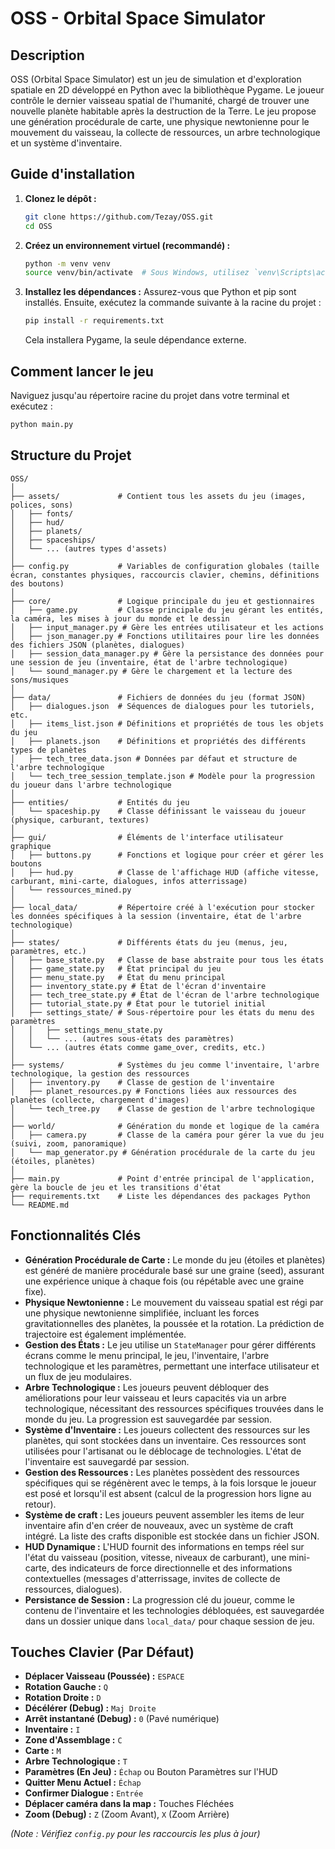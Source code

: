 # OSS - Orbital Space Simulator

## Description

OSS (Orbital Space Simulator) est un jeu de simulation et d'exploration spatiale en 2D développé en Python avec la bibliothèque Pygame. Le joueur contrôle le dernier vaisseau spatial de l'humanité, chargé de trouver une nouvelle planète habitable après la destruction de la Terre. Le jeu propose une génération procédurale de carte, une physique newtonienne pour le mouvement du vaisseau, la collecte de ressources, un arbre technologique et un système d'inventaire.

## Guide d'installation

1.  **Clonez le dépôt :**
    ```bash
    git clone https://github.com/Tezay/OSS.git
    cd OSS
    ```
2.  **Créez un environnement virtuel (recommandé) :**
    ```bash
    python -m venv venv
    source venv/bin/activate  # Sous Windows, utilisez `venv\Scripts\activate`
    ```
3.  **Installez les dépendances :**
    Assurez-vous que Python et pip sont installés. Ensuite, exécutez la commande suivante à la racine du projet :
    ```bash
    pip install -r requirements.txt
    ```
    Cela installera Pygame, la seule dépendance externe.

## Comment lancer le jeu

Naviguez jusqu'au répertoire racine du projet dans votre terminal et exécutez :

```bash
python main.py
```

## Structure du Projet

```
OSS/
│
├── assets/             # Contient tous les assets du jeu (images, polices, sons)
│   ├── fonts/
│   ├── hud/
│   ├── planets/
│   ├── spaceships/
│   └── ... (autres types d'assets)
│
├── config.py           # Variables de configuration globales (taille écran, constantes physiques, raccourcis clavier, chemins, définitions des boutons)
│
├── core/               # Logique principale du jeu et gestionnaires
│   ├── game.py         # Classe principale du jeu gérant les entités, la caméra, les mises à jour du monde et le dessin
│   ├── input_manager.py # Gère les entrées utilisateur et les actions
│   ├── json_manager.py # Fonctions utilitaires pour lire les données des fichiers JSON (planètes, dialogues)
│   ├── session_data_manager.py # Gère la persistance des données pour une session de jeu (inventaire, état de l'arbre technologique)
│   └── sound_manager.py # Gère le chargement et la lecture des sons/musiques
│
├── data/               # Fichiers de données du jeu (format JSON)
│   ├── dialogues.json  # Séquences de dialogues pour les tutoriels, etc.
│   ├── items_list.json # Définitions et propriétés de tous les objets du jeu
│   ├── planets.json    # Définitions et propriétés des différents types de planètes
│   ├── tech_tree_data.json # Données par défaut et structure de l'arbre technologique
│   └── tech_tree_session_template.json # Modèle pour la progression du joueur dans l'arbre technologique
│
├── entities/           # Entités du jeu
│   └── spaceship.py    # Classe définissant le vaisseau du joueur (physique, carburant, textures)
│
├── gui/                # Éléments de l'interface utilisateur graphique
│   ├── buttons.py      # Fonctions et logique pour créer et gérer les boutons
│   ├── hud.py          # Classe de l'affichage HUD (affiche vitesse, carburant, mini-carte, dialogues, infos atterrissage)
│   └── ressources_mined.py
│
├── local_data/         # Répertoire créé à l'exécution pour stocker les données spécifiques à la session (inventaire, état de l'arbre technologique)
│
├── states/             # Différents états du jeu (menus, jeu, paramètres, etc.)
│   ├── base_state.py   # Classe de base abstraite pour tous les états
│   ├── game_state.py   # État principal du jeu
│   ├── menu_state.py   # État du menu principal
│   ├── inventory_state.py # État de l'écran d'inventaire
│   ├── tech_tree_state.py # État de l'écran de l'arbre technologique
│   ├── tutorial_state.py # État pour le tutoriel initial
│   ├── settings_state/ # Sous-répertoire pour les états du menu des paramètres
│   │   ├── settings_menu_state.py
│   │   └── ... (autres sous-états des paramètres)
│   └── ... (autres états comme game_over, credits, etc.)
│
├── systems/            # Systèmes du jeu comme l'inventaire, l'arbre technologique, la gestion des ressources
│   ├── inventory.py    # Classe de gestion de l'inventaire
│   ├── planet_resources.py # Fonctions liées aux ressources des planètes (collecte, chargement d'images)
│   └── tech_tree.py    # Classe de gestion de l'arbre technologique
│
├── world/              # Génération du monde et logique de la caméra
│   ├── camera.py       # Classe de la caméra pour gérer la vue du jeu (suivi, zoom, panoramique)
│   └── map_generator.py # Génération procédurale de la carte du jeu (étoiles, planètes)
│
├── main.py             # Point d'entrée principal de l'application, gère la boucle de jeu et les transitions d'état
├── requirements.txt    # Liste les dépendances des packages Python
└── README.md
```

## Fonctionnalités Clés

*   **Génération Procédurale de Carte :** Le monde du jeu (étoiles et planètes) est généré de manière procédurale basé sur une graine (seed), assurant une expérience unique à chaque fois (ou répétable avec une graine fixe).
*   **Physique Newtonienne :** Le mouvement du vaisseau spatial est régi par une physique newtonienne simplifiée, incluant les forces gravitationnelles des planètes, la poussée et la rotation. La prédiction de trajectoire est également implémentée.
*   **Gestion des États :** Le jeu utilise un `StateManager` pour gérer différents écrans comme le menu principal, le jeu, l'inventaire, l'arbre technologique et les paramètres, permettant une interface utilisateur et un flux de jeu modulaires.
*   **Arbre Technologique :** Les joueurs peuvent débloquer des améliorations pour leur vaisseau et leurs capacités via un arbre technologique, nécessitant des ressources spécifiques trouvées dans le monde du jeu. La progression est sauvegardée par session.
*   **Système d'Inventaire :** Les joueurs collectent des ressources sur les planètes, qui sont stockées dans un inventaire. Ces ressources sont utilisées pour l'artisanat ou le déblocage de technologies. L'état de l'inventaire est sauvegardé par session.
*   **Gestion des Ressources :** Les planètes possèdent des ressources spécifiques qui se régénèrent avec le temps, à la fois lorsque le joueur est posé et lorsqu'il est absent (calcul de la progression hors ligne au retour).
*   **Système de craft :** Les joueurs peuvent assembler les items de leur inventaire afin d'en créer de nouveaux, avec un système de craft intégré. La liste des crafts disponible est stockée dans un fichier JSON.
*   **HUD Dynamique :** L'HUD fournit des informations en temps réel sur l'état du vaisseau (position, vitesse, niveaux de carburant), une mini-carte, des indicateurs de force directionnelle et des informations contextuelles (messages d'atterrissage, invites de collecte de ressources, dialogues).
*   **Persistance de Session :** La progression clé du joueur, comme le contenu de l'inventaire et les technologies débloquées, est sauvegardée dans un dossier unique dans `local_data/` pour chaque session de jeu.

## Touches Clavier (Par Défaut)

*   **Déplacer Vaisseau (Poussée) :** `ESPACE`
*   **Rotation Gauche :** `Q`
*   **Rotation Droite :** `D`
*   **Décélérer (Debug) :** `Maj Droite`
*   **Arrêt instantané (Debug) :** `0` (Pavé numérique)
*   **Inventaire :** `I`
*   **Zone d'Assemblage :** `C`
*   **Carte :** `M`
*   **Arbre Technologique :** `T`
*   **Paramètres (En Jeu) :** `Échap` ou Bouton Paramètres sur l'HUD
*   **Quitter Menu Actuel :** `Échap`
*   **Confirmer Dialogue :** `Entrée`
*   **Déplacer caméra dans la map :** Touches Fléchées
*   **Zoom (Debug) :** `Z` (Zoom Avant), `X` (Zoom Arrière)

*(Note : Vérifiez `config.py` pour les raccourcis les plus à jour)*
